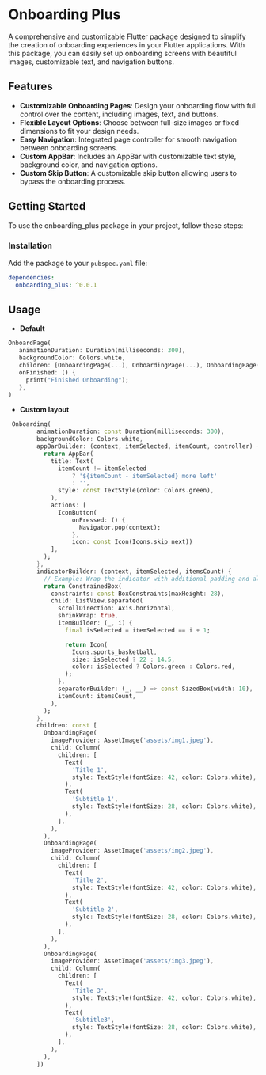 # Onboarding Plus

A comprehensive and customizable Flutter package designed to simplify the creation of onboarding experiences in your Flutter applications. With this package, you can easily set up onboarding screens with beautiful images, customizable text, and navigation buttons.

## Features

- **Customizable Onboarding Pages**: Design your onboarding flow with full control over the content, including images, text, and buttons.
- **Flexible Layout Options**: Choose between full-size images or fixed dimensions to fit your design needs.
- **Easy Navigation**: Integrated page controller for smooth navigation between onboarding screens.
- **Custom AppBar**: Includes an AppBar with customizable text style, background color, and navigation options.
- **Custom Skip Button**: A customizable skip button allowing users to bypass the onboarding process.

## Getting Started

To use the  onboarding_plus package in your project, follow these steps:

### Installation

Add the package to your `pubspec.yaml` file:

```yaml
dependencies:
  onboarding_plus: ^0.0.1
```
## Usage
- **Default**

```dart
OnboardPage(
   animationDuration: Duration(milliseconds: 300),
   backgroundColor: Colors.white,
   children: [OnboardingPage(...), OnboardingPage(...), OnboardingPage(...)],
   onFinished: () {
     print("Finished Onboarding");
   },
)
```

- **Custom layout**

```dart
 Onboarding(
        animationDuration: const Duration(milliseconds: 300),
        backgroundColor: Colors.white,
        appBarBuilder: (context, itemSelected, itemCount, controller) {
          return AppBar(
            title: Text(
              itemCount != itemSelected
                  ? '${itemCount - itemSelected} more left'
                  : '',
              style: const TextStyle(color: Colors.green),
            ),
            actions: [
              IconButton(
                  onPressed: () {
                    Navigator.pop(context);
                  },
                  icon: const Icon(Icons.skip_next))
            ],
          );
        },
        indicatorBuilder: (context, itemSelected, itemsCount) {
          // Example: Wrap the indicator with additional padding and align it at the bottom center
          return ConstrainedBox(
            constraints: const BoxConstraints(maxHeight: 28),
            child: ListView.separated(
              scrollDirection: Axis.horizontal,
              shrinkWrap: true,
              itemBuilder: (_, i) {
                final isSelected = itemSelected == i + 1;

                return Icon(
                  Icons.sports_basketball,
                  size: isSelected ? 22 : 14.5,
                  color: isSelected ? Colors.green : Colors.red,
                );
              },
              separatorBuilder: (_, __) => const SizedBox(width: 10),
              itemCount: itemsCount,
            ),
          );
        },
        children: const [
          OnboardingPage(
            imageProvider: AssetImage('assets/img1.jpeg'),
            child: Column(
              children: [
                Text(
                  'Title 1',
                  style: TextStyle(fontSize: 42, color: Colors.white),
                ),
                Text(
                  'Subtitle 1',
                  style: TextStyle(fontSize: 28, color: Colors.white),
                ),
              ],
            ),
          ),
          OnboardingPage(
            imageProvider: AssetImage('assets/img2.jpeg'),
            child: Column(
              children: [
                Text(
                  'Title 2',
                  style: TextStyle(fontSize: 42, color: Colors.white),
                ),
                Text(
                  'Subtitle 2',
                  style: TextStyle(fontSize: 28, color: Colors.white),
                ),
              ],
            ),
          ),
          OnboardingPage(
            imageProvider: AssetImage('assets/img3.jpeg'),
            child: Column(
              children: [
                Text(
                  'Title 3',
                  style: TextStyle(fontSize: 42, color: Colors.white),
                ),
                Text(
                  'Subtitle3',
                  style: TextStyle(fontSize: 28, color: Colors.white),
                ),
              ],
            ),
          ),
        ])
```